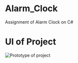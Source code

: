 # Alarm_Clock
Assignment of Alarm Clock on C#
# UI of Project
![Prototype of project](https://hxnain619.github.io/Alarm_Clock/alarm-clock-ui.png)
